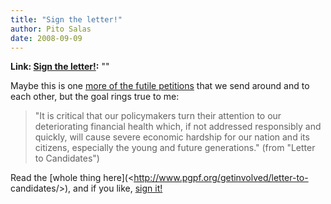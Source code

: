 ```yaml
---
title: "Sign the letter!"
author: Pito Salas
date: 2008-09-09
---
```


**Link: [Sign the letter!](None):** ""



Maybe this is one [more of the futile
petitions](<http://www.pgpf.org/getinvolved/letter-to-candidates/>) that we
send around and to each other, but the goal rings true to me:

> "It is critical that our policymakers turn their attention to our  
> deteriorating financial health which, if not addressed responsibly and  
> quickly, will cause severe economic hardship for our nation and its  
> citizens, especially the young and future generations." (from "Letter to
> Candidates")

Read the [whole thing here](<http://www.pgpf.org/getinvolved/letter-to-
candidates/>), and if you like, [sign
it!](<http://www.pgpf.org/getinvolved/letter-to-candidates/#sign>)


